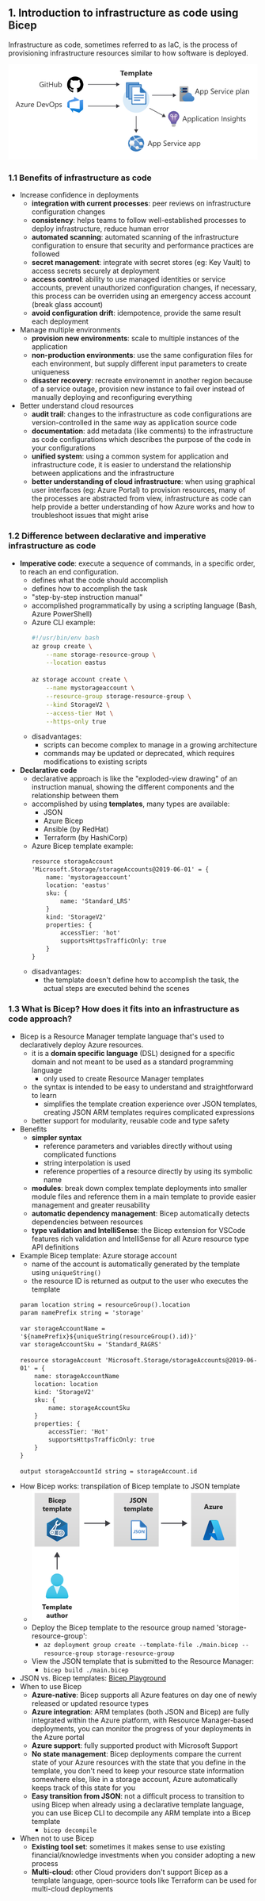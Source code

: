 ## 1. Introduction to infrastructure as code using Bicep
Infrastructure as code, sometimes referred to as IaC, is the process of provisioning infrastructure resources similar to how software is deployed.

![](assets/iac-template.png)

### 1.1 Benefits of infrastructure as code
- Increase confidence in deployments
    - **integration with current processes**: peer reviews on infrastructure configuration changes
    - **consistency**: helps teams to follow well-established processes to deploy infrastructure, reduce human error
    - **automated scanning**: automated scanning of the infrastructure configuration to ensure that security and performance practices are followed
    - **secret management**: integrate with secret stores (eg: Key Vault) to access secrets securely at deployment
    - **access control**: ability to use managed identities or service accounts, prevent unauthorized configuration changes, if necessary, this process can be overriden using an emergency access account (break glass account)
    - **avoid configuration drift**: idempotence, provide the same result each deployment
- Manage multiple environments
    - **provision new environments**: scale to multiple instances of the application
    - **non-production environments**: use the same configuration files for each environment, but supply different input parameters to create uniqueness
    - **disaster recovery**: recreate environemnt in another region because of a service outage, provision new instance to fail over instead of manually deploying and reconfiguring everything
- Better understand cloud resources
    - **audit trail**: changes to the infrastructure as code configurations are version-controlled in the same way as application source code
    - **documentation**: add metadata (like comments) to the infrastructure as code configurations which describes the purpose of the code in your configurations
    - **unified system**: using a common system for application and infrastructure code, it is easier to understand the relationship between applications and the infrastructure
    - **better understanding of cloud infrastructure**: when using graphical user interfaces (eg: Azure Portal) to provision resources, many of the processes are abstracted from view, infrastructure as code can help provide a better understanding of how Azure works and how to troubleshoot issues that might arise

### 1.2 Difference between declarative and imperative infrastructure as code
- **Imperative code**: execute a sequence of commands, in a specific order, to reach an end configuration.
    - defines what the code should accomplish
    - defines how to accomplish the task
    - "step-by-step instruction manual"
    - accomplished programmatically by using a scripting language (Bash, Azure PowerShell)
    - Azure CLI example:
        ```bash
        #!/usr/bin/env bash
        az group create \
            --name storage-resource-group \
            --location eastus

        az storage account create \
            --name mystorageaccount \
            --resource-group storage-resource-group \
            --kind StorageV2 \
            --access-tier Hot \
            --https-only true
        ```
    - disadvantages:
        - scripts can become complex to manage in a growing architecture
        - commands may be updated or deprecated, which requires modifications to existing scripts
- **Declarative code**
    - declarative approach is like the "exploded-view drawing" of an instruction manual, showing the different components and the relationship between them
    - accomplished by using **templates**, many types are available:
        - JSON
        - Azure Bicep
        - Ansible (by RedHat)
        - Terraform (by HashiCorp)
    - Azure Bicep template example:
        ```bicep
        resource storageAccount 'Microsoft.Storage/storageAccounts@2019-06-01' = {
            name: 'mystorageaccount'
            location: 'eastus'
            sku: {
                name: 'Standard_LRS'
            }
            kind: 'StorageV2'
            properties: {
                accessTier: 'hot'
                supportsHttpsTrafficOnly: true
            }
        }
        ```
    - disadvantages:
        - the template doesn't define how to accomplish the task, the actual steps are executed behind the scenes


### 1.3 What is Bicep? How does it fits into an infrastructure as code approach?
- Bicep is a Resource Manager template language that's used to declaratively deploy Azure resources. 
    - it is a **domain specific language** (DSL) designed for a specific domain and not meant to be used as a standard programming language
        - only used to create Resource Manager templates
    - the syntax is intended to be easy to understand and straightforward to learn
        - simplifies the template creation experience over JSON templates, creating JSON ARM templates requires complicated expressions
    - better support for modularity, reusable code and type safety
- Benefits
    - **simpler syntax**
        - reference parameters and variables directly without using complicated functions
        - string interpolation is used
        - reference properties of a resource directly by using its symbolic name
    - **modules**: break down complex template deployments into smaller module files and reference them in a main template to provide easier management and greater reusability
    - **automatic dependency management**: Bicep automatically detects dependencies between resources
    - **type validation and IntelliSense**: the Bicep extension for VSCode features rich validation and IntelliSense for all Azure resource type API definitions
- Example Bicep template: Azure storage account
    - name of the account is automatically generated by the template using `uniqueString()`
    - the resource ID is returned as output to the user who executes the template
    ```bicep
    param location string = resourceGroup().location
    param namePrefix string = 'storage'

    var storageAccountName = '${namePrefix}${uniqueString(resourceGroup().id)}'
    var storageAccountSku = 'Standard_RAGRS'

    resource storageAccount 'Microsoft.Storage/storageAccounts@2019-06-01' = {
        name: storageAccountName
        location: location
        kind: 'StorageV2'
        sku: {
            name: storageAccountSku
        }
        properties: {
            accessTier: 'Hot'
            supportsHttpsTrafficOnly: true
        }
    }

    output storageAccountId string = storageAccount.id
    ```
- How Bicep works: transpilation of Bicep template to JSON template
    - ![](assets/bicep-to-json.png)
    - Deploy the Bicep template to the resource group named 'storage-resource-group':
        - `az deployment group create --template-file ./main.bicep --resource-group storage-resource-group`
    - View the JSON template that is submitted to the Resource Manager:
        - `bicep build ./main.bicep`
- JSON vs. Bicep templates: [Bicep Playground](https://bicepdemo.z22.web.core.windows.net/)
- When to use Bicep
    - **Azure-native**: Bicep supports all Azure features on day one of newly released or updated resource types
    - **Azure integration**: ARM templates (both JSON and Bicep) are fully integrated within the Azure platform, with Resource Manager-based deployments, you can monitor the progress of your deployments in the Azure portal
    - **Azure support**: fully supported product with Microsoft Support
    - **No state management**: Bicep deployments compare the current state of your Azure resources with the state that you define in the template, you don't need to keep your resource state information somewhere else, like in a storage account, Azure automatically keeps track of this state for you
    - **Easy transition from JSON**: not a difficult process to transition to using Bicep when already using a declarative template language, you can use Bicep CLI to decompile any ARM template into a Bicep template
        - `bicep decompile`
- When not to use Bicep
    - **Existing tool set**: sometimes it makes sense to use existing financial/knowledge investments when you consider adopting a new process
    - **Multi-cloud**: other Cloud providers don't support Bicep as a template language, open-source tools like Terraform can be used for multi-cloud deployments

